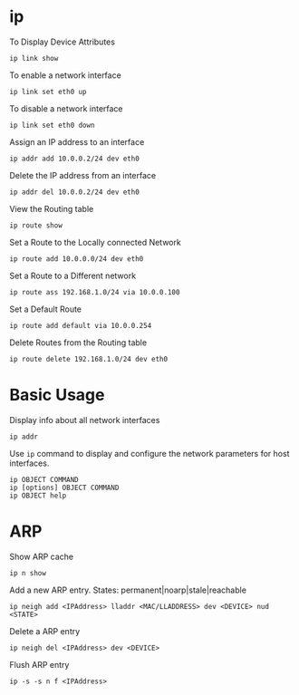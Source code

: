 # ip

To Display Device Attributes

    ip link show
    
To enable a network interface
    
    ip link set eth0 up
   
To disable a network interface
    
    ip link set eth0 down
    
Assign an IP address to an interface
    
    ip addr add 10.0.0.2/24 dev eth0

Delete the IP address from an interface
    
    ip addr del 10.0.0.2/24 dev eth0


View the Routing table
    
    ip route show

Set a Route to the Locally connected Network
    
    ip route add 10.0.0.0/24 dev eth0

Set a Route to a Different network
    
    ip route ass 192.168.1.0/24 via 10.0.0.100

Set a Default Route
    
    ip route add default via 10.0.0.254

Delete Routes from the Routing table
    
    ip route delete 192.168.1.0/24 dev eth0
    
# Basic Usage
Display info about all network interfaces
    
    ip addr

Use `ip` command to display and configure the network parameters for host interfaces.

    ip OBJECT COMMAND
    ip [options] OBJECT COMMAND
    ip OBJECT help
    
# ARP

Show ARP cache

    ip n show
    
Add a new ARP entry. States: permanent|noarp|stale|reachable

    ip neigh add <IPAddress> lladdr <MAC/LLADDRESS> dev <DEVICE> nud <STATE>
    
Delete a ARP entry
    
    ip neigh del <IPAddress> dev <DEVICE>

Flush ARP entry

    ip -s -s n f <IPAddress>
    